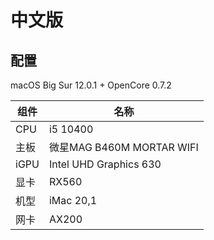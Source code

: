 # 中文版

## 配置

macOS Big Sur 12.0.1 + OpenCore 0.7.2

| 组件 | 名称                                   |
| ---- | -------------------------------------- |
| CPU  | i5 10400                               |
| 主板 | 微星MAG B460M MORTAR WIFI |
| iGPU | Intel UHD Graphics 630                 |
| 显卡 | RX560               |
| 机型 | iMac 20,1                              |
| 网卡 | AX200                             |


